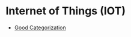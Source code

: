 # Internet of Things (IOT)

* [Good Categorization](https://www.linkedin.com/pulse/internet-things-iot-mohammad-alyasfo/)
